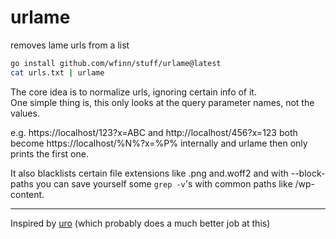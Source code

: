 # urlame

removes lame urls from a list

```sh
go install github.com/wfinn/stuff/urlame@latest
cat urls.txt | urlame
```

The core idea is to normalize urls, ignoring certain info of it.  
One simple thing is, this only looks at the query parameter names, not the values.

e.g. https://localhost/123?x=ABC and http://localhost/456?x=123 both become https://localhost/%N%?x=%P% internally and urlame then only prints the first one.

It also blacklists certain file extensions like .png and.woff2 and with --block-paths you can save yourself some `grep -v`'s with common paths like /wp-content.

---

Inspired by [uro](https://github.com/s0md3v/uro) (which probably does a much better job at this)
